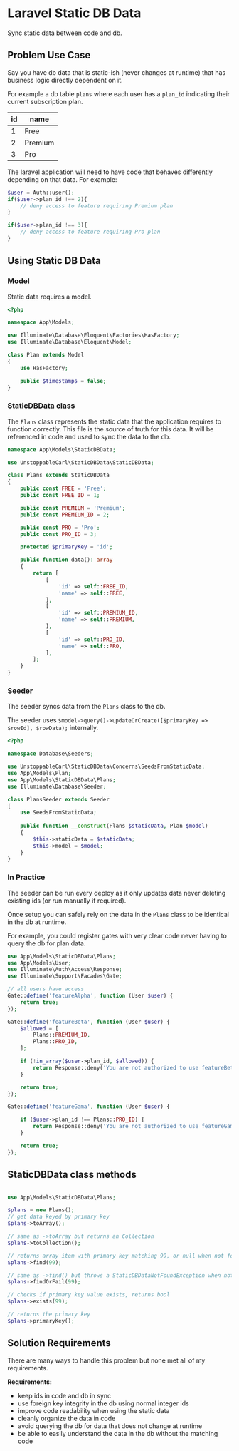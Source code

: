 # Laravel Static DB Data

Sync static data between code and db.

## Problem Use Case

Say you have db data that is static-ish (never changes at runtime) that has business logic directly dependent on it. 

For example a db table `plans` where each user has a `plan_id` indicating their current subscription plan.

id | name
--- | ---
1 | Free
2 | Premium
3 | Pro

The laravel application will need to have code that behaves differently depending on that data. For example:

```php
$user = Auth::user();
if($user->plan_id !== 2){
    // deny access to feature requiring Premium plan
}

if($user->plan_id !== 3){
    // deny access to feature requiring Pro plan
}

```

## Using Static DB Data

### Model 

Static data requires a model.

```php
<?php

namespace App\Models;

use Illuminate\Database\Eloquent\Factories\HasFactory;
use Illuminate\Database\Eloquent\Model;

class Plan extends Model
{
    use HasFactory;

    public $timestamps = false;
}
```

### StaticDBData class

The `Plans` class represents the static data that the application requires to function correctly. This file is the source of truth for this data. It will be referenced in code and used to sync the data to the db.

```php
namespace App\Models\StaticDBData;

use UnstoppableCarl\StaticDBData\StaticDBData;

class Plans extends StaticDBData
{
    public const FREE = 'Free';
    public const FREE_ID = 1;

    public const PREMIUM = 'Premium';
    public const PREMIUM_ID = 2;

    public const PRO = 'Pro';
    public const PRO_ID = 3;

    protected $primaryKey = 'id';

    public function data(): array
    {
        return [
            [
                'id' => self::FREE_ID,
                'name' => self::FREE,
            ],
            [
                'id' => self::PREMIUM_ID,
                'name' => self::PREMIUM,
            ],
            [
                'id' => self::PRO_ID,
                'name' => self::PRO,
            ],
        ];
    }
}
```

### Seeder

The seeder syncs data from the `Plans` class to the db. 

The seeder uses `$model->query()->updateOrCreate([$primaryKey => $rowId], $rowData);` internally.

```php
<?php

namespace Database\Seeders;

use UnstoppableCarl\StaticDBData\Concerns\SeedsFromStaticData;
use App\Models\Plan;
use App\Models\StaticDBData\Plans;
use Illuminate\Database\Seeder;

class PlansSeeder extends Seeder
{
    use SeedsFromStaticData;
    
    public function __construct(Plans $staticData, Plan $model)
    {
        $this->staticData = $staticData;
        $this->model = $model;
    }
}
```

### In Practice

The seeder can be run every deploy as it only updates data never deleting existing ids (or run manually if required).

Once setup you can safely rely on the data in the `Plans` class to be identical in the db at runtime. 

For example, you could register gates with very clear code never having to query the db for plan data.

```php
use App\Models\StaticDBData\Plans;
use App\Models\User;
use Illuminate\Auth\Access\Response;
use Illuminate\Support\Facades\Gate;

// all users have access
Gate::define('featureAlpha', function (User $user) {
    return true;
});

Gate::define('featureBeta', function (User $user) {
    $allowed = [
        Plans::PREMIUM_ID,
        Plans::PRO_ID,
    ];

    if (!in_array($user->plan_id, $allowed)) {
        return Response::deny('You are not authorized to use featureBeta. Upgrade to a Premium or Pro account for access.');
    }

    return true;
});

Gate::define('featureGama', function (User $user) {

    if ($user->plan_id !== Plans::PRO_ID) {
        return Response::deny('You are not authorized to use featureGama. Upgrade to a Pro account for access.');
    }

    return true;
});
```

## StaticDBData class methods

```php

use App\Models\StaticDBData\Plans;

$plans = new Plans();
// get data keyed by primary key
$plans->toArray(); 

// same as ->toArray but returns an Collection
$plans->toCollection(); 

// returns array item with primary key matching 99, or null when not found
$plans->find(99); 

// same as ->find() but throws a StaticDBDataNotFoundException when not found
$plans->findOrFail(99); 

// checks if primary key value exists, returns bool
$plans->exists(99); 

// returns the primary key
$plans->primaryKey();

```

## Solution Requirements
There are many ways to handle this problem but none met all of my requirements.

**Requirements:**

 - keep ids in code and db in sync
 - use foreign key integrity in the db using normal integer ids
 - improve code readability when using the static data
 - cleanly organize the data in code
 - avoid querying the db for data that does not change at runtime
 - be able to easily understand the data in the db without the matching code

